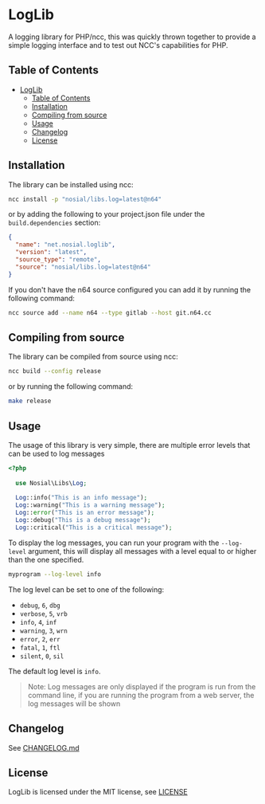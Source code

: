 # LogLib

A logging library for PHP/ncc, this was quickly thrown together
to provide a simple logging interface and to test out 
NCC's capabilities for PHP.

## Table of Contents

<!-- TOC -->
* [LogLib](#loglib)
  * [Table of Contents](#table-of-contents)
  * [Installation](#installation)
  * [Compiling from source](#compiling-from-source)
  * [Usage](#usage)
  * [Changelog](#changelog)
  * [License](#license)
<!-- TOC -->


## Installation

The library can be installed using ncc:

```bash
ncc install -p "nosial/libs.log=latest@n64"
```

or by adding the following to your project.json file under
the `build.dependencies` section:

```json
{
  "name": "net.nosial.loglib",
  "version": "latest",
  "source_type": "remote",
  "source": "nosial/libs.log=latest@n64"
}
```

If you don't have the n64 source configured you can add it
by running the following command:

```bash
ncc source add --name n64 --type gitlab --host git.n64.cc
```

## Compiling from source

The library can be compiled from source using ncc:

```bash
ncc build --config release
```

or by running the following command:

```bash
make release
```


## Usage

The usage of this library is very simple, there are
multiple error levels that can be used to log messages

```php
<?php
  
  use Nosial\Libs\Log;
  
  Log::info("This is an info message");
  Log::warning("This is a warning message");
  Log::error("This is an error message");
  Log::debug("This is a debug message");
  Log::critical("This is a critical message");
```

To display the log messages, you can run your program
with the `--log-level` argument, this will display all
messages with a level equal to or higher than the one
specified.

```bash
myprogram --log-level info
```

The log level can be set to one of the following:

* `debug`, `6`, `dbg`
* `verbose`, `5`, `vrb`
* `info`, `4`, `inf`
* `warning`, `3`, `wrn`
* `error`, `2`, `err`
* `fatal`, `1`, `ftl`
* `silent`, `0`, `sil`

The default log level is `info`.

 > Note: Log messages are only displayed if the program
is run from the command line, if you are running the
program from a web server, the log messages will be shown
 

## Changelog

See [CHANGELOG.md](CHANGELOG.md)

## License

LogLib is licensed under the MIT license, see [LICENSE](LICENSE)
